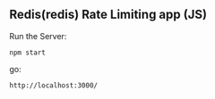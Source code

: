 ## Redis(redis) Rate Limiting app (JS)

Run the Server:

```
npm start
```

go:

```
http://localhost:3000/
```
